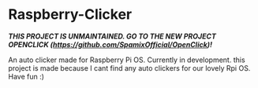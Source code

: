 # Raspberry-Clicker
***THIS PROJECT IS UNMAINTAINED. GO TO THE NEW PROJECT OPENCLICK (https://github.com/SpamixOfficial/OpenClick)!***


An auto clicker made for Raspberry Pi OS. Currently in development. 
this project is made because I cant find any auto clickers for our lovely Rpi OS. 
Have fun :)
